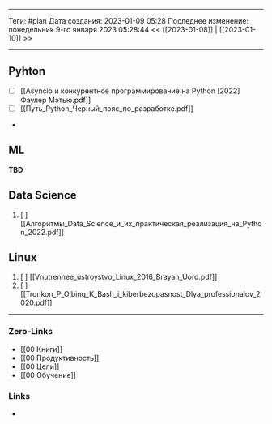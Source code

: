 ___
Теги: #plan 
Дата создания: 2023-01-09 05:28 
Последнее изменение: понедельник 9-го января 2023 05:28:44
<< [[2023-01-08]] | [[2023-01-10]] >> 
___
## Pyhton

-  [ ] [[Asyncio и конкурентное программирование на Python [2022] Фаулер Мэтью.pdf]]
-  [ ] [[Путь_Python_Черный_пояс_по_разработке.pdf]]
- 

## ML

**TBD**

## Data Science
1. [ ] [[Алгоритмы_Data_Science_и_их_практическая_реализация_на_Python_2022.pdf]]

## Linux
1. [ ] [[Vnutrennee_ustroystvo_Linux_2016_Brayan_Uord.pdf]]
2. [ ] [[Tronkon_P_Olbing_K_Bash_i_kiberbezopasnost_Dlya_professionalov_2020.pdf]]
___
### Zero-Links
- [[00 Книги]]
- [[00 Продуктивность]]
- [[00 Цели]]
- [[00 Обучение]]

### Links
- 
